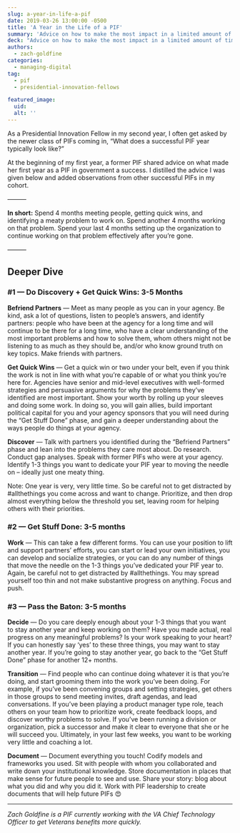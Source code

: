 ```yaml
---
slug: a-year-in-life-a-pif
date: 2019-03-26 13:00:00 -0500
title: 'A Year in the Life of a PIF'
summary: 'Advice on how to make the most impact in a limited amount of time in government&#46;'
deck: "Advice on how to make the most impact in a limited amount of time in government"
authors:
  - zach-goldfine
categories:
  - managing-digital
tag:
  - pif
  - presidential-innovation-fellows

featured_image:
  uid:
  alt: ''
---
```



As a Presidential Innovation Fellow in my second year, I often get asked by the newer class of PIFs coming in, “What does a successful PIF year typically look like?”

At the beginning of my first year, a former PIF shared advice on what made her first year as a PIF in government a success. I distilled the advice I was given below and added observations from other successful PIFs in my cohort.

———

**In short:** Spend 4 months meeting people, getting quick wins, and identifying a meaty problem to work on. Spend another 4 months working on that problem. Spend your last 4 months setting up the organization to continue working on that problem effectively after you’re gone.

———

## Deeper Dive

### #1 — Do Discovery + Get Quick Wins: 3-5 Months

**Befriend Partners** — Meet as many people as you can in your agency. Be kind, ask a lot of questions, listen to people’s answers, and identify partners: people who have been at the agency for a long time and will continue to be there for a long time, who have a clear understanding of the most important problems and how to solve them, whom others might not be listening to as much as they should be, and/or who know ground truth on key topics. Make friends with partners.

**Get Quick Wins** — Get a quick win or two under your belt, even if you think the work is not in line with what you’re capable of or what you think you’re here for. Agencies have senior and mid-level executives with well-formed strategies and persuasive arguments for why the problems they’ve identified are most important. Show your worth by rolling up your sleeves and doing some work. In doing so, you will gain allies, build important political capital for you and your agency sponsors that you will need during the “Get Stuff Done” phase, and gain a deeper understanding about the ways people do things at your agency.

**Discover** — Talk with partners you identified during the “Befriend Partners” phase and lean into the problems they care most about. Do research. Conduct gap analyses. Speak with former PIFs who were at your agency. Identify 1-3 things you want to dedicate your PIF year to moving the needle on – ideally just one meaty thing.

Note: One year is very, very little time. So be careful not to get distracted by #allthethings you come across and want to change. Prioritize, and then drop almost everything below the threshold you set, leaving room for helping others with their priorities.

### #2 — Get Stuff Done: 3-5 months

**Work** — This can take a few different forms. You can use your position to lift and support partners’ efforts, you can start or lead your own initiatives, you can develop and socialize strategies, or you can do any number of things that move the needle on the 1-3 things you’ve dedicated your PIF year to. Again, be careful not to get distracted by #allthethings. You may spread yourself too thin and not make substantive progress on anything. Focus and push.


### #3 — Pass the Baton: 3-5 months

**Decide** — Do you care deeply enough about your 1-3 things that you want to stay another year and keep working on them? Have you made actual, real progress on any meaningful problems? Is your work speaking to your heart? If you can honestly say ‘yes’ to these three things, you may want to stay another year. If you’re going to stay another year, go back to the “Get Stuff Done” phase for another 12+ months.

**Transition** — Find people who can continue doing whatever it is that you’re doing, and start grooming them into the work you’ve been doing. For example, if you’ve been convening groups and setting strategies, get others in those groups to send meeting invites, draft agendas, and lead conversations. If you’ve been playing a product manager type role, teach others on your team how to prioritize work, create feedback loops, and discover worthy problems to solve. If you’ve been running a division or organization, pick a successor and make it clear to everyone that she or he will succeed you. Ultimately, in your last few weeks, you want to be working very little and coaching a lot.

**Document** — Document everything you touch! Codify models and frameworks you used. Sit with people with whom you collaborated and write down your institutional knowledge. Store documentation in places that make sense for future people to see and use. Share your story: blog about what you did and why you did it. Work with PIF leadership to create documents that will help future PIFs :heart_eyes:

---

_Zach Goldfine is a PIF currently working with the VA Chief Technology Officer to get Veterans benefits more quickly._

